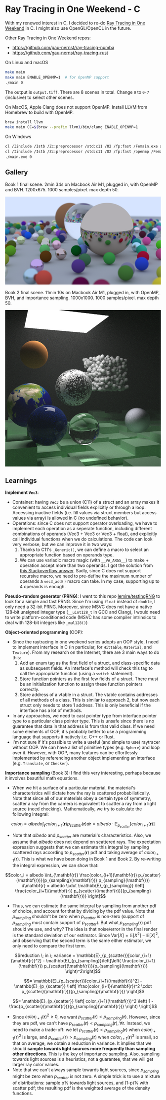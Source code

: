 # Ray Tracing in One Weekend - C

With my renewed interest in C, I decided to re-do [Ray Tracing in One Weekend](https://raytracing.github.io/) in C. I might also use OpenGL/OpenCL in the future.

Other Ray Tracing in One Weekend repos:

- https://github.com/gau-nernst/ray-tracing-numba
- https://github.com/gau-nernst/ray-tracing-rust

On Linux and macOS

```bash
make main
make main ENABLE_OPENMP=1  # for OpenMP support
./main 0
```

The output is `output.tiff`. There are 8 scenes in total. Change `0` to `0-7` (inclusive) to select other scenes.

On MacOS, Apple Clang does not support OpenMP. Install LLVM from Homebrew to build with OpenMP.

```bash
brew install llvm
make main CC=$(brew --prefix llvm)/bin/clang ENABLE_OPENMP=1
```

On Windows

```bash
cl /Iinclude /Istb /Zc:preprocessor /std:c11 /O2 /fp:fast /Femain.exe src/*.c
cl /Iinclude /Istb /Zc:preprocessor /std:c11 /O2 /fp:fast /openmp /Femain.exe src/*.c  # for OpenMP support
./main.exe 0
```

## Gallery

Book 1 final scene. 2min 34s on Macbook Air M1, plugged in, with OpenMP and BVH. 1200x675. 1000 samples/pixel. max depth 50.

![Book 1 final scene](images/book1_final.png)

Book 2 final scene. 11min 10s on Macbook Air M1, plugged in, with OpenMP, BVH, and importance sampling. 1000x1000. 1000 samples/pixel. max depth 50.

![Book 2 final scene](images/book2_final.png)

## Learnings

**Implement `Vec3`**:
- Container: having `Vec3` be a union (C11) of a struct and an array makes it convenient to access individual fields explicitly or through a loop. Accessing inactive fields (i.e. fill values via struct members but access values via array) is allowed in C (no undefined behavior).
- Operations: since C does not support operator overloading, we have to implement each operation as a seperate function, including different combinations of operands (Vec3 + Vec3 or Vec3 + float), and explicitly call individual functions when we do calculations. The code can look very verbose, but we can improve it in two ways:
  1. Thanks to C11's `_Generic()`, we can define a macro to select an appropriate function based on operands type.
  2. We can use variadic macro magic (with `__VA_ARGS__`) to make + operation accept more than two operands. I got the solution from [this Stackoverflow answer](https://stackoverflow.com/a/11763277). Sadly, since C does not support recursive macro, we need to pre-define the maximum number of operands a `vec3_add()` macro can take. In my case, supporting up to 4 operands is enough.

**Pseudo-random generator (PRNG)**: I went to this repo [lemire/testingRNG](https://github.com/lemire/testingRNG) to look for a simple and fast PRNG. Since I'm using `float` instead of `double`, I only need a 32-bit PRNG. Moreover, since MSVC does not have a native 128-bit unsigned integer type (`__uint128_t` in GCC and Clang), I would need to write platform-conditioned code (MSVC has some compiler intrinsics to deal with 128-bit integers like `_mul128()`)

**Object-oriented programming** (OOP):
- Since the raytracing in one weekend series adopts an OOP style, I need to implement interface in C (in particular, for `Hittable`, `Material`, and `Texture`). From my research on the Internet, there are 3 main ways to do this:
  1. Add an enum tag as the first field of a struct, and class-specific data as subsequent fields. An interface's method will check this tag to call the appropriate function (using a `switch` statement).
  2. Store function pointers as the first few fields of a struct. There must be an initialization function to assign these function pointers correctly.
  3. Store address of a vtable in a struct. The vtable contains addresses of all methods of a class. This is similar to approach 2, but now each struct only needs to store 1 address. This is only beneficial if the interface has a lot of methods.
- In any approaches, we need to cast pointer type from interface pointer type to a particular class pointer type. This is unsafe since there is no guarantee that data in that address is from that valid class. If we need some elements of OOP, it's probably better to use a programming language that supports it natively i.e. C++ or Rust.
- I'm not sure if it's possible to write a useful (and simple to use) raytracer without OOP. We can have a list of primitive types (e.g. `Sphere`) and loop over it. However, with OOP, many features can be effortlessly implemented by referencing another object implementing an interface (e.g. `Translate`, or `Checker`).

**Importance sampling** (Book 3): I find this very interesting, perhaps because it involves beautiful math equations. 
- When we hit a surface of a particular material, the material's characteristics will dictate how the ray is scattered probabilistically. Note that since all of our materials obey a certain type of symmetry, scatter a ray from the camera is equivalent to scatter a ray from a light source (need checking). Mathematically, we try to calculate the following integral:
```math
color_i =  albedo \int_{\mathbf{r}} color_{i+1}(\mathbf{r}) p_{scatter}(\mathbf{r}) d\mathbf{r} =  albedo \cdot \mathbb{E}_{p_{scatter}}[color_{i+1}(\mathbf{r})]
```
- Note that $albedo$ and $p_{scatter}$ are material's characteristics. Also, we assume that $albedo$ does not depend on scattered rays. The expectation expression suggests that we can estimate this integral by sampling scattered rays according to $p_{scatter}(\mathbf{r})$ pdf and taking average of $color_{i+1}(\mathbf{r})$. This is what we have been doing in Book 1 and Book 2. By re-writing the integral expression, we can show that:
```math
color_i =  albedo \int_{\mathbf{r}} \frac{color_{i+1}(\mathbf{r}) p_{scatter}(\mathbf{r})}{p_{sampling}(\mathbf{r})} p_{sampling}(\mathbf{r}) d\mathbf{r} = albedo \cdot \mathbb{E}_{p_{sampling}} \left[ \frac{color_{i+1}(\mathbf{r}) p_{scatter}(\mathbf{r})}{p_{sampling}(\mathbf{r})} \right]
```
- Thus, we can estimate the same integral by sampling from another pdf of choice, and account for that by dividing by the pdf value. Note that $p_{sampling}$ shouldn't be zero when $p_{scatter}$ is non-zero (support of $p_{sampling}$ must contain support of $p_{scatter}$). But what $p_{sampling}(\mathbf{r})$ pdf should we use, and why? The idea is that noise/error in the final render is the standard deviation of our estimator. Since $\mathrm{Var}[X] = \mathbb{E}[X^2] - \mathbb{E}[X]^2$, and observing that the second term is the same either estimator, we only need to compare the first term.
```math
reduction \; in \; variance = \mathbb{E}_{p_{scatter}}[color_{i+1}(\mathbf{r})^2] - \mathbb{E}_{p_{sampling}}\left[\left( \frac{color_{i+1}(\mathbf{r}) p_{scatter}(\mathbf{r})}{p_{sampling}(\mathbf{r})} \right)^2\right]
```
```math
= \mathbb{E}_{p_{scatter}}[color_{i+1}(\mathbf{r})^2] - \mathbb{E}_{p_{scatter}} \left[ \frac{color_{i+1}(\mathbf{r})^2 \cdot p_{scatter}(\mathbf{r})}{p_{sampling}(\mathbf{r})} \right]
```
```math
= \mathbb{E}_{p_{scatter}} \left[ color_{i+1}(\mathbf{r})^2 \left( 1 - \frac{p_{scatter}(\mathbf{r})}{p_{sampling}(\mathbf{r})} \right) \right]
```
- Since $color_{i+1}(\mathbf{r})^2 \geq 0$, we want $p_{scatter}(\mathbf{r}) < p_{sampling}(\mathbf{r})$. However, since they are pdf, we can't have $p_{scatter}(\mathbf{r}) < p_{sampling}(\mathbf{r}), \forall \mathbf{r}$. Instead, we need to make a trade-off: we let $p_{scatter}(\mathbf{r}) < p_{sampling}(\mathbf{r})$ when $color_{i+1}(\mathbf{r})^2$ is large, and $p_{scatter}(\mathbf{r}) > p_{sampling}(\mathbf{r})$ when $color_{i+1}(\mathbf{r})^2$ is small, so that on average, we obtain a reduction in variance. It implies that we should **sample towards light sources more frequently than sampling other directions**. This is the key of importance sampling. Also, sampling towards light sources is a heuristics, not a guarantee, that we will get larger ray color values.
- Note that we can't always sample towards light sources, since $p_{sampling}$ might be zero when $p_{scatter}$ is not zero. A simple trick is to use a mixture of distributions: sample p% towards light sources, and (1-p)% with scatter pdf; the resulting pdf is the weighted average of the density functions.
